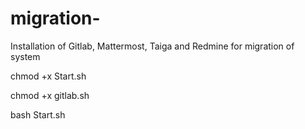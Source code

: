 # migration-

Installation of Gitlab, Mattermost, Taiga and Redmine for migration of system


chmod +x Start.sh



chmod +x gitlab.sh



bash Start.sh
